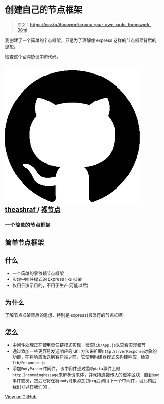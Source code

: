 # 创建自己的节点框架

> 原文：<https://dev.to/theashraf/create-your-own-node-framework-38mi>

我创建了一个简单的节点框架，只是为了理解像 express 这样的节点框架背后的思想。

检查这个回购协议中的代码。

## ![GitHub logo](img/a73f630113876d78cff79f59c2125b24.png) [ theashraf ](https://github.com/theashraf) / [裸节点](https://github.com/theashraf/bare-node)

### 一个简单的节点框架

<article class="markdown-body entry-content container-lg" itemprop="text">

# 简单节点框架

## 什么

*   一个简单的零依赖节点框架
*   实现中间件模式的 Express like 框架
*   仅用于演示目的，不用于生产(可能以后)

## 为什么

了解节点框架背后的思想，特别是 express(最流行的节点框架)

## 怎么

*   中间件处理正在使用责任链模式实现，检查`lib/App.js`以查看实现细节
*   通过添加一些更容易发送响应的 util 方法来扩展`http.ServerResponse`对象的功能，在将响应发送到客户端之前，它使用构建器模式来构建响应，检查`lib/Response.js`
*   添加`BodyParser`中间件，该中间件通过监听`data`事件上的`http.IncommingMessage`来解析请求体，并保持连接传入的缓冲区块，直到`end`事件触发，然后它将在将`body`对象添加到`req`后调用下一个中间件，因此稍后我们可以在我们的…

</article>

[View on GitHub](https://github.com/theashraf/bare-node)